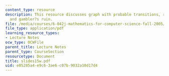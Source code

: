 ```yaml
---
content_type: resource
description: This resource discusses graph with probable transitions, random walks,
  and gambler?s ruin.
file: /media/courses/6-042j-mathematics-for-computer-science-fall-2005/e05285a4e9c63ae6c07b9032a10d17d4_slides15w.pdf
file_type: application/pdf
learning_resource_types:
- Lecture Notes
ocw_type: OCWFile
parent_title: Lecture Notes
parent_type: CourseSection
resourcetype: Document
title: slides15w.pdf
uid: e05285a4-e9c6-3ae6-c07b-9032a10d17d4
---
```

